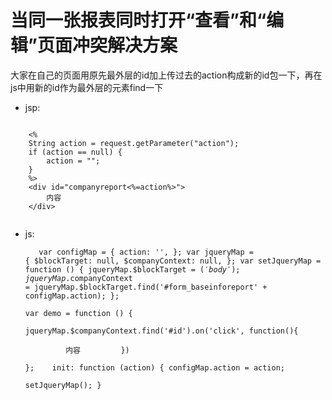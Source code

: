 # 当同一张报表同时打开“查看”和“编辑”页面冲突解决方案
大家在自己的页面用原先最外层的id加上传过去的action构成新的id包一下，再在js中用新的id作为最外层的元素find一下
  - jsp:  
  <pre><code>  
    &lt;%
    String action = request.getParameter("action");
    if (action == null) {
        action = "";
    }  
    %>
    &lt;div id="companyreport&lt;%=action%>">
        内容
    &lt;/div>
   </code></pre>  
   
  - js: 
   <pre><code>   
    var configMap = {
        action: '',
    };
    var jqueryMap = {
        $blockTarget: null,
        $companyContext: null,
    };
    var setJqueryMap = function () {
        jqueryMap.$blockTarget = $('body');
        jqueryMap.$companyContext = jqueryMap.$blockTarget.find('#form_baseinforeport' + configMap.action);
    };  
    var demo = function () {  
        jqueryMap.$companyContext.find('#id').on('click', function(){  
          内容
          })  
    };
    init: function (action) {
            configMap.action = action;  
             setJqueryMap();
          }
     </code></pre>
